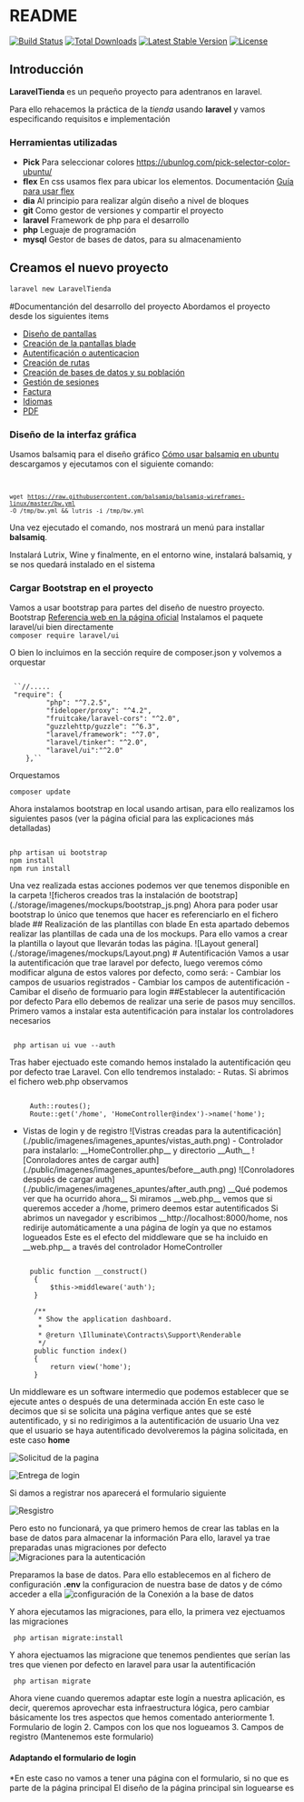 # README

 [![Build Status](https://travis-ci.org/laravel/framework.svg)](https://travis-ci.org/laravel/framework) [![Total Downloads](https://poser.pugx.org/laravel/framework/d/total.svg)](https://packagist.org/packages/laravel/framework) [![Latest Stable Version](https://poser.pugx.org/laravel/framework/v/stable.svg)](https://packagist.org/packages/laravel/framework) [![License](https://poser.pugx.org/laravel/framework/license.svg)](https://packagist.org/packages/laravel/framework)

## Introducción
__LaravelTienda__ es un pequeño proyecto para adentranos en laravel.

Para ello rehacemos la práctica de la _tienda_ usando __laravel__ y vamos especificando requisitos e implementación

### Herramientas utilizadas
 * __Pick__ Para seleccionar colores https://ubunlog.com/pick-selector-color-ubuntu/
 * __flex__ En css usamos flex para ubicar los elementos. Documentación [Guía para usar flex](https://css-tricks.com/snippets/css/a-guide-to-flexbox)
 * __dia__ Al principio para realizar algún diseño a nivel de bloques
 * __git__ Como gestor de versiones y compartir el proyecto 
 * __laravel__ Framework de php para el desarrollo
 * __php__ Leguaje de programación
 * __mysql__ Gestor de bases de datos, para su almacenamiento
 
 
## Creamos el nuevo proyecto
 ```bash
 laravel new LaravelTienda
```
#Documentanción del desarrollo del proyecto
Abordamos el proyecto desde los siguientes items
* [Diseño de pantallas](./Doc/diseno_pantallas.md)
* [Creación de la pantallas blade]()
* [Autentificación o autenticacion]()
* [Creación de rutas]()
* [Creación de bases de datos y su población]()
* [Gestión de sesiones]()
* [Factura]()
* [Idiomas]()
* [PDF]()

### Diseño de la interfaz gráfica

Usamos balsamiq para el diseño gráfico [Cómo usar balsamiq en ubuntu](https://github.com/balsamiq/balsamiq-wireframes-linux) descargamos y ejecutamos con el siguiente comando:
<code>

 `wget` [`https://raw.githubusercontent.com/balsamiq/balsamiq-wireframes-linux/master/bw.yml`](https://raw.githubusercontent.com/balsamiq/balsamiq-wireframes-linux/master/bw.yml) `-O /tmp/bw.yml && lutris -i /tmp/bw.yml`
</code>

Una vez ejecutado el comando, nos mostrará un menú para installar __balsamiq__.

Instalará Lutrix, Wine y finalmente, en el entorno wine, instalará balsamiq, y se nos quedará instalado en el sistema


### Cargar Bootstrap en el proyecto

Vamos a usar bootstrap para partes del diseño de nuestro proyecto. Bootstrap [Referencia web en la página oficial](https://laravel.com/docs/7.x/frontend) Instalamos el paquete laravel/ui bien directamente  
 `composer require laravel/ui`

O bien lo incluimos en la sección require de composer.json y volvemos a orquestar

```text

 ``//.....
 "require": {
         "php": "^7.2.5",
         "fideloper/proxy": "^4.2",
         "fruitcake/laravel-cors": "^2.0",
         "guzzlehttp/guzzle": "^6.3",
         "laravel/framework": "^7.0",
         "laravel/tinker": "^2.0",
         "laravel/ui":"^2.0" 
    },``
```

Orquestamos

 `composer update`

Ahora instalamos bootstrap en local usando artisan, para ello realizamos los siguientes pasos \(ver la página oficial para las explicaciones más detalladas\)

```text

php artisan ui bootstrap 
npm install
npm run install
```

 Una vez realizada estas acciones podemos ver que tenemos disponible en la carpeta !\[ficheros creados tras la instalación de bootstrap\]\(./storage/imagenes/mockups/bootstrap\_js.png\) Ahora para poder usar bootstrap lo único que tenemos que hacer es referenciarlo en el fichero blade \#\# Realización de las plantillas con blade En esta apartado debemos realizar las plantillas de cada una de los mockups. Para ello vamos a crear la plantilla o layout que llevarán todas las página. !\[Layout general\]\(./storage/imagenes/mockups/Layout.png\) \# Autentificación Vamos a usar la autentificación que trae laravel por defecto, luego veremos cómo modificar alguna de estos valores por defecto, como será: - Cambiar los campos de usuarios registrados - Cambiar los campos de autentificación - Camibar el diseño de formuario para login \#\#Establecer la autentificación por defecto Para ello debemos de realizar una serie de pasos muy sencillos. Primero vamos a instalar esta autentificación para instalar los controladores necesarios

```text

 php artisan ui vue --auth
```

 Tras haber ejectuado este comando hemos instalado la autentificación qeu por defecto trae Laravel. Con ello tendremos instalado: - Rutas. Si abrimos el fichero web.php observamos

```text

     Auth::routes();
     Route::get('/home', 'HomeController@index')->name('home');
```

 - Vistas de login y de registro !\[Vistras creadas para la autentificación\]\(./public/imagenes/imagenes\_apuntes/vistas\_auth.png\) - Controlador para instalarlo: \_\_HomeController.php\_\_ y directorio \_\_Auth\_\_ !\[Conroladores antes de cargar auth\]\(./public/imagenes/imagenes\_apuntes/before\_\_auth.png\) !\[Conroladores después de cargar auth\]\(./public/imagenes/imagenes\_apuntes/after\_auth.png\) \_\_Qué podemos ver que ha ocurrido ahora\_\_ Si miramos \_\_web.php\_\_ vemos que si queremos acceder a /home, primero deemos estar autentificados Si abrimos un navegador y escribimos \_\_http://localhost:8000/home, nos redirije automáticamente a una página de logín ya que no estamos logueados Este es el efecto del middleware que se ha incluido en \_\_web.php\_\_ a través del controlador HomeController

```text

     public function __construct()
      {
          $this->middleware('auth');
      }

      /**
       * Show the application dashboard.
       *
       * @return \Illuminate\Contracts\Support\Renderable
       */
      public function index()
      {
          return view('home');
      }
```

Un middleware es un software intermedio que podemos establecer que se ejecute antes o después de una determinada acción En este caso le decimos que si se solicita una página verfique antes que se esté autentificado, y si no redirigimos a la autentificación de usuario Una vez que el usuario se haya autentificado devolveremos la página solicitada, en este caso **home**

![Solicitud de la pagina](.gitbook/assets/solicitud_home%20%281%29.png)

![Entrega de login](.gitbook/assets/login%20%281%29.png)

Si damos a registrar nos aparecerá el formulario siguiente

![Resgistro](.gitbook/assets/registro.png)

Pero esto no funcionará, ya que primero hemos de crear las tablas en la base de datos para almacenar la información Para ello, laravel ya trae preparadas unas migraciones por defecto ![Migraciones para la autenticaci&#xF3;n](https://github.com/MAlejandroR/LaravelTienda/tree/1b4278626b64cab9d492909f7a95488309b37064/public/imagenes/imagenes_apuntes/migraciones_auth.png)

Preparamos la base de datos. Para ello establecemos en al fichero de configuración **.env** la configuracion de nuestra base de datos y de cómo acceder a ella ![configuraci&#xF3;n de la Conexi&#xF3;n a la base de datos](.gitbook/assets/conf_conexion_bd.png)

Y ahora ejecutamos las migraciones, para ello, la primera vez ejectuamos las migraciones

```
 php artisan migrate:install 
```

Y ahora ejectuamos las migracione que tenemos pendientes que serían las tres que vienen por defecto en laravel para usar la autentificación

```
 php artisan migrate 
```

Ahora viene cuando queremos adaptar este logín a nuestra aplicación, es decir, queremos aprovechar esta infraestructura lógica, pero cambiar básicamente los tres aspectos que hemos comentado anteriormente 1. Formulario de login 2. Campos con los que nos logueamos 3. Campos de registro \(Mantenemos este formulario\)

#### Adaptando el formulario de login

\*En este caso no vamos a tener una página con el formulario, si no que es parte de la página principal El diseño de la página principal sin loguearse es

